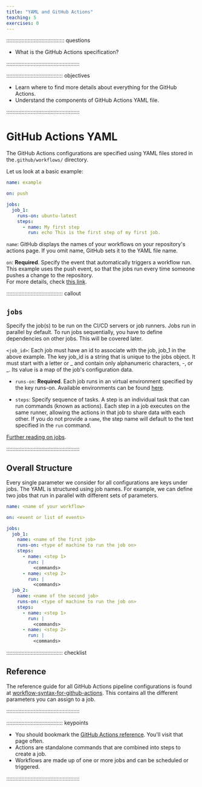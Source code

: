 ```yaml
---
title: "YAML and GitHub Actions"
teaching: 5
exercises: 0
---
```


:::::::::::::::::::::::::::::::::::::: questions 

  - What is the GitHub Actions specification?

::::::::::::::::::::::::::::::::::::::::::::::::

::::::::::::::::::::::::::::::::::::: objectives

  - Learn where to find more details about everything for the GitHub Actions.
  - Understand the components of GitHub Actions YAML file.

::::::::::::::::::::::::::::::::::::::::::::::::




# GitHub Actions YAML

The GitHub Actions configurations are specified using YAML files stored in the`.github/workflows/` directory. 

Let us look at a basic example:
```yaml
name: example

on: push

jobs:
  job_1:
    runs-on: ubuntu-latest
    steps:
      - name: My first step
        run: echo This is the first step of my first job.
```


`name`: GitHub displays the names of your workflows on your repository's actions page. If you omit name, GitHub sets it to the YAML file name.

`on`: **Required**. Specify the event that automatically triggers a workflow run. This example uses the push event, so that the jobs run every time someone pushes a change to the repository.<br/>
For more details, check [this link](https://docs.github.com/en/actions/reference/workflow-syntax-for-github-actions#on).


::::::::::::::::::::::::::::::::::::: callout 

## `jobs`
Specify the job(s) to be run on the CI/CD servers or job runners. Jobs run in parallel by default. To run jobs sequentially, you have to define dependencies on other jobs. This will be covered later.

`<job_id>`: Each job must have an id to associate with the job, job_1 in the above example. The key job_id is a string that is unique to the jobs object. It must start with a letter or _ and contain only alphanumeric characters, -, or _. Its value is a map of the job's configuration data.

- `runs-on`: **Required**. Each job runs in an virtual environment specified by the key runs-on. Available environments can be found [here](https://docs.github.com/en/actions/reference/workflow-syntax-for-github-actions#jobsjob_idruns-on).

- `steps`: Specify sequence of tasks. A step is an individual task that can run commands (known as actions). Each step in a job executes on the same runner, allowing the actions in that job to share data with each other. If you do not provide a `name`, the step name will default to the text specified in the `run` command.

[Further reading on jobs](https://docs.github.com/en/actions/reference/workflow-syntax-for-github-actions#jobs).

::::::::::::::::::::::::::::::::::::::::::::::::

## Overall Structure

Every single parameter we consider for all configurations are keys under jobs. The YAML is structured using job names. For example, we can define two jobs that run in parallel with different sets of parameters.

```yaml
name: <name of your workflow>

on: <event or list of events>

jobs:
  job_1:
    name: <name of the first job>
    runs-on: <type of machine to run the job on>
    steps:
      - name: <step 1>
        run: |
          <commands>
      - name: <step 2>
        run: |
          <commands>
  job_2:
    name: <name of the second job>
    runs-on: <type of machine to run the job on>
    steps:
      - name: <step 1>
        run: |
          <commands>
      - name: <step 2>
        run: |
          <commands>
```

::::::::::::::::::::::::::::::::::::: checklist 

## Reference
The reference guide for all GitHub Actions pipeline configurations is found at [workflow-syntax-for-github-actions](https://docs.github.com/en/actions/using-workflows/workflow-syntax-for-github-actions). This contains all the different parameters you can assign to a job.

::::::::::::::::::::::::::::::::::::::::::::::::






::::::::::::::::::::::::::::::::::::: keypoints 

  - You should bookmark the [GitHub Actions reference](https://docs.github.com/en/actions/using-workflows/workflow-syntax-for-github-actions). You'll visit that page often.
  - Actions are standalone commands that are combined into steps to create a job.
  - Workflows are made up of one or more jobs and can be scheduled or triggered.

::::::::::::::::::::::::::::::::::::::::::::::::
